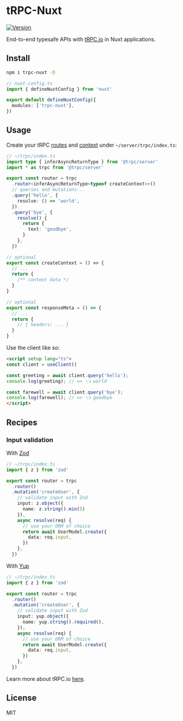 # tRPC-Nuxt

[![Version](https://img.shields.io/npm/v/trpc-nuxt?style=flat&colorA=000000&colorB=000000)](https://www.npmjs.com/package/trpc-nuxt)

End-to-end typesafe APIs with [tRPC.io](https://trpc.io/) in Nuxt applications.

## Install

```bash
npm i trpc-nuxt -D
```

```ts
// nuxt.config.ts
import { defineNuxtConfig } from 'nuxt'

export default defineNuxtConfig({
  modules: ['trpc-nuxt'],
})
```

## Usage

Create your tRPC [routes](https://trpc.io/docs/router) and [context](https://trpc.io/docs/context) under `~/server/trpc/index.ts`:

```ts
// ~/trpc/index.ts
import type { inferAsyncReturnType } from '@trpc/server'
import * as trpc from '@trpc/server'

export const router = trpc
  .router<inferAsyncReturnType<typeof createContext>>()
  // queries and mutations...
  .query('hello', {
    resolve: () => 'world',
  })
  .query('bye', {
    resolve() {
      return {
        text: 'goodbye',
      }
    },
  })

// optional
export const createContext = () => {
  // ...
  return {
    /** context data */
  }
}

// optional
export const responseMeta = () => {
  // ...
  return {
    // { headers: ... }
  }
}
```

Use the client like so:

```html
<script setup lang="ts">
const client = useClient()

const greeting = await client.query('hello');
console.log(greeting); // => 👈 world

const farewell = await client.query('bye');
console.log(farewell); // => 👈 goodbye
</script>
```

## Recipes

### Input validation

With [Zod](https://github.com/colinhacks/zod)

```ts
// ~/trpc/index.ts
import { z } from 'zod'

export const router = trpc
  .router()
  .mutation('createUser', {
    // validate input with Zod
    input: z.object({
      name: z.string().min(5)
    }),
    async resolve(req) {
      // use your ORM of choice
      return await UserModel.create({
        data: req.input,
      })
    },
  })
```

With [Yup](https://github.com/jquense/yup)

```ts
// ~/trpc/index.ts
import { z } from 'zod'

export const router = trpc
  .router()
  .mutation('createUser', {
    // validate input with Zod
    input: yup.object({
      name: yup.string().required(),
    }),
    async resolve(req) {
      // use your ORM of choice
      return await UserModel.create({
        data: req.input,
      })
    },
  })
```

Learn more about tRPC.io [here](https://trpc.io/docs).

## License

MIT

